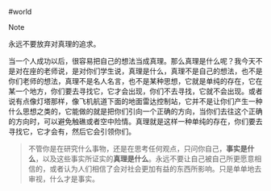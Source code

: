 #world 

> [!NOTE]
> 永远不要放弃对真理的追求。

当一个人成功以后，很容易把自己的想法当成真理。那么真理是什么呢？我今天不是对在座的老师说，是对你们学生说，真理是什么，真理不是自己的想法，也不是你们老师的想法，真理不是名人名言，也不是某种思想，它就是单纯的存在，它在某一个地方，你们要去寻找它，它才会出现，你们不去寻找，它就不会出现。或者说有点像灯塔那样，像飞机航道下面的地面雷达控制站，它并不是让你们产生一种什么思想之类的，它能做的就是把你们引向一个正确的方向，当你们去往这个正确的方向时，可以避免触礁或者空中险情。真理就是这样一种单纯的存在，你们要去寻找它，它才会有，然后它会引领你们。

> 不管你是在研究什么事物，还是在思考任何观点，只问你自己，**事实是什么**，以及这些事实所证实的**真理是什么**。永远不要让自己被自己所更愿意相信的，或者认为人们相信了会对社会更加有益的东西所影响。只是单单地去审视，什么才是事实。